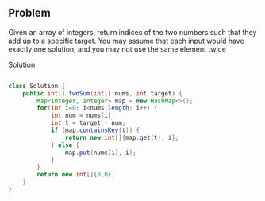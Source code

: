 ## Problem

Given an array of integers, return indices of the two numbers such that they add up to a specific target. You may assume that each input would have exactly one solution, and you may not use the same element twice


Solution
```java

class Solution {
	public int[] twoSum(int[] nums, int target) {
		Map<Integer, Integer> map = new HashMap<>();
		for(int i=0; i<nums.length; i++) {
			int num = nums[i];
			int t = target - num;
			if (map.containsKey(t)) {
				return new int[]{map.get(t), i};
			} else {
				map.put(nums[i], i);
			}
		}
		return new int[]{0,0};
	}
}

```
